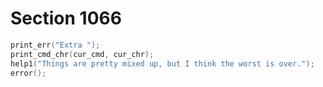 # Section 1066

```c << Drop current token and complain that it was unmatched >>=
print_err("Extra ");
print_cmd_chr(cur_cmd, cur_chr);
help1("Things are pretty mixed up, but I think the worst is over.");
error();
```
